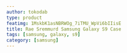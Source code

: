 ```yaml
---
author: tokodab
type: product
featimg: 1MskbK1asNBRWOg_7iTMU_WpVi6bIIisE
title: Rae Sremmurd Samsung Galaxy S9 Case
tags: [samsung, galaxy, s9]
category: [samsung]
---
```

